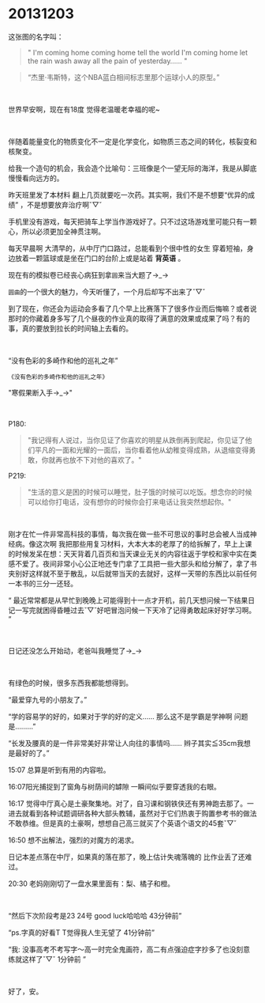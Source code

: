# 20131203

这张图的名字叫：

> " I'm coming home coming home tell the world I'm coming home let the rain wash away all the pain of yesterday…… "

> “杰里·韦斯特，这个NBA蓝白相间标志里那个运球小人的原型。”

<br/>

世界早安啊，现在有18度 觉得老温暖老幸福的呢~

<br/>

伴随着能量变化的物质变化不一定是化学变化，如物质三态之间的转化，核裂变和核聚变。

给我一个造句的机会，我会造个比喻句：三班像是个一望无际的海洋，我是从脚底慢慢看向远方的。

昨天班里发了本材料 翻上几页就要吃一次药。其实啊，我们不是不想要“优异的成绩” ，不是想要放弃治疗啊ˇ▽ˇ

手机里没有游戏，每天把骑车上学当作游戏好了。只不过这场游戏里可能只有一颗心，所以必须更加全神贯注啊。

每天早晨啊 大清早的，从中厅门口路过，总能看到个很中性的女生 穿着短袖，身边放着一颗篮球或是坐在门口的台阶上或是站着  **背英语** 。

现在有的模拟卷已经丧心病狂到拿`圆`来当大题了→_→

`圆曲`的一个很大的魅力，今天听懂了，一个月后却写不出来了ˇ▽ˇ

到了现在，你还会为运动会多看了几个早上比赛落下了很多作业而后悔嘛？或者说那时的你藏着身多写了几个昼夜的作业真的取得了满意的效果或成果了吗？有的事，真的要放到拉长的时间轴上去看的。

<br/>

“没有色彩的多崎作和他的巡礼之年”

`《没有色彩的多崎作和他的巡礼之年》`

"寒假果断入手→_→"

<br/>

P180:

> "我记得有人说过，当你见证了你喜欢的明星从跌倒再到爬起，你见证了他们平凡的一面和光耀的一面后，当你看着他从幼稚变得成熟，从退缩变得勇敢，你就再也放不下对他的喜欢了。"

P219:

> "生活的意义是困的时候可以睡觉，肚子饿的时候可以吃饭。想念你的时候可以给你打电话，没有想你的时候你会打来电话让我突然想起你。"

<br/>

刚才在忙一件非常高科技的事情，每次我在做一些不可思议的事时总会被人当成神经病。像这次啊 我把那些用复习材料，大本大本的老厚了的给拆解了，早上上课的时候发呆在想：天天背着几百页和当天课业无关的内容往返于学校和家中实在类感不爱了。夜间非常小心公正地还专门拿了工具把一些大部头和给分解了，拿了书夹别好这样就不至于散乱，以后就带当天的去就好，这样一天带的东西比以前任何一本书的三分一还轻。

“ 最近常常都是从早忙到晚晚上可能得到十一点才开机，前几天想问候一下结果日记一写完就困得昏睡过去ˇ▽ˇ好吧冒泡问候一下天冷了记得勇敢起床好好学习啊。 ”

<br/>

日记还没怎么开始动，老爸叫我睡觉了→_→

<br/>

有绿色的时候，很多东西我都能想得到。

“最爱穿九号的小朋友了。”

“学的容易学的好的，如果对于学的好的定义…… 那么这不是学霸是学神啊 问题是………”

“长发及腰真的是一件非常美好非常让人向往的事情吗…… 辫子其实≦35cm我想是最好的了。”

15:07 总算是听到有用的内容啦。

16:07阳光捕捉到了窗角与树荫间的罅隙 一瞬间似乎要穿透我的右眼。

16:17 觉得中厅真心是土豪聚集地。对了，自习课和钢铁侠还有男神跑去那了。一进去就看到各种试题调研各种大部头教辅，虽然对于它们热衷于购置参考书的做法不敢恭维。但是真的土豪啊，想想自己高三就买了个英语个语文的45套ˇ▽ˇ

16:50 想不出解法，强烈的对魔方的渴求。

日记本差点落在中厅，如果真的落在那了，晚上估计失魂落魄的 比作业丢了还难过。

20:30 老妈刚刚切了一盘水果里面有：梨、橘子和橙。

<br/>

“然后下次阶段考是23 24号 good luck哈哈哈 43分钟前”

“ps.字真的好看T T觉得我人生无望了 41分钟前”

“我: 没事高考不考写字～高一时完全鬼画符，高二有点强迫症字抄多了也没刻意练就这样了ˇ▽ˇ 1分钟前 ”

<br/>

好了，安。










